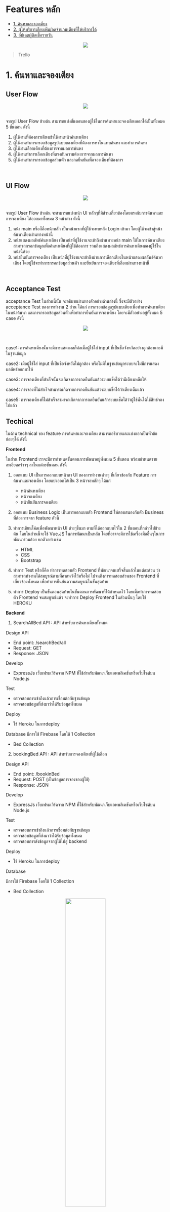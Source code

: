 # Features หลัก
- [1. ค้นหาและจองเตียง]()
- [2. ผู้ให้บริการเตียงเพิ่ม/ลดจำนวนเตียงที่ให้บริการได้]()
- [3. อัปเดตผู้ติดเชื้อรายวัน]()


<p align="center">
<a href="https://github.com/Po-Pon/SW-Development-Tool-And-Environments-Group1/blob/main/Tasks/Task2/trello.png?raw=true"><img src="https://github.com/Po-Pon/SW-Development-Tool-And-Environments-Group1/blob/main/Tasks/Task2/trello.png?raw=true" /></a>
</p>

>Trello

# 1. ค้นหาและจองเตียง
## User Flow
<p align="center">
<a href="https://github.com/Po-Pon/SW-Development-Tool-And-Environments-Group1/blob/main/Tasks/Task2/%E0%B8%84%E0%B9%89%E0%B8%99%E0%B8%AB%E0%B8%B2%E0%B9%81%E0%B8%A5%E0%B8%B0%E0%B8%88%E0%B8%AD%E0%B8%87%E0%B9%80%E0%B8%95%E0%B8%B5%E0%B8%A2%E0%B8%87/userflow.png?raw=true"><img src="https://github.com/Po-Pon/SW-Development-Tool-And-Environments-Group1/blob/main/Tasks/Task2/%E0%B8%84%E0%B9%89%E0%B8%99%E0%B8%AB%E0%B8%B2%E0%B9%81%E0%B8%A5%E0%B8%B0%E0%B8%88%E0%B8%AD%E0%B8%87%E0%B9%80%E0%B8%95%E0%B8%B5%E0%B8%A2%E0%B8%87/userflow.png?raw=true" /></a>
</p>
<br />
จากรูป User Flow ข้างต้น สามารถแบ่งขั้นตอนของผู้ใช้ในการค้นหาและจองเตียงออกได้เป็นทั้งหมด 5 ขั้นตอน ดังนี้

1. ผู้ใช้งานที่ต้องการเตียงเข้าใช้งานหน้าค้นหาเตียง
2. ผู้ใช้งานทำการกรอกข้อมูลรูปแบบของเตียงที่ต้องการหาในแทบค้นหา และทำการค้นหา
3. ผู้ใช้งานเลือกเตียงที่ต้องการจากผลการค้นหา
4. ผู้ใช้งานทำการเลือกเตียงที่ตรงกับความต้องการจากผลการค้นหา
5. ผู้ใช้งานทำการกรอกข้อมูลส่วนตัว และกดยืนยันเพื่อจองเตียงที่ต้องการ

<br />

## UI Flow
<p align="center">
<a href="https://github.com/Po-Pon/SW-Development-Tool-And-Environments-Group1/blob/main/Tasks/Task2/%E0%B8%84%E0%B9%89%E0%B8%99%E0%B8%AB%E0%B8%B2%E0%B9%81%E0%B8%A5%E0%B8%B0%E0%B8%88%E0%B8%AD%E0%B8%87%E0%B9%80%E0%B8%95%E0%B8%B5%E0%B8%A2%E0%B8%87/uiflow.png?raw=true"><img src="https://github.com/Po-Pon/SW-Development-Tool-And-Environments-Group1/blob/main/Tasks/Task2/%E0%B8%84%E0%B9%89%E0%B8%99%E0%B8%AB%E0%B8%B2%E0%B9%81%E0%B8%A5%E0%B8%B0%E0%B8%88%E0%B8%AD%E0%B8%87%E0%B9%80%E0%B8%95%E0%B8%B5%E0%B8%A2%E0%B8%87/uiflow.png?raw=true" /></a>
</p>
<br />
จากรูป User Flow ข้างต้น จะสามารถแบ่งหน้า UI หลักๆที่มีส่วนเกี่ยวข้องโดยตรงกับการค้นหาและการจองเตียง ได้ออกมาทั้งหมด 3 หน้าต่าง ดังนี้

1. หน้า main หรือก็คือหน้าหลัก เป็นหน้าแรกที่ผู้ใช้จะพบหลัง Login เข้ามา โดยผู้ใช้จะเข้าสู่หน้าค้นหาเตียงผ่านทางหน้านี้
2. หน้าแสดงผลลัพธ์ค้นหาเตียง เป็นหน้าที่ผู้ใช้งานจะเข้าถึงผ่านทางหน้า main ใช้ในการค้นหาเตียง สามารถกรอกข้อมูลเพื่อค้นหาเตียงที่ผู้ใช้ต้องการ รวมถึงแสดงผลลัพธ์การค้นหาเตียงของผู้ใช้ในหน้านี้ด้วย
3. หน้ายืนยันการจองเตียง เป็นหน้าที่ผู้ใช้งานจะเข้าถึงผ่านการเลือกเตียงในหน้าแสดงผลลัพธ์ค้นหาเตียง โดยผู้ใช้จะทำการกรอกข้อมูลส่วนตัว และยืนยันการจองเตียงที่เลือกผ่านทางหน้านี้

<br />

## Acceptance Test
acceptance Test ในส่วนนี้นั้น จะอธิบายผ่านทางตัวอย่างด้านล่างนี้ ซึ่งจะมีตัวอย่าง acceptance Test ของการทำงาน 2 ส่วน ได้แก่ การกรอกข้อมูลรูปแบบเตียงเพื่อทำการค้นหาเตียงในหน้าค้นหา และการกรอกข้อมูลส่วนตัวเพื่อทำการยืนยันการจองเตียง โดยจะมีตัวอย่างอยู่ทั้งหมด 5 case ดังนี้

<p align="center">
<a href="https://github.com/Po-Pon/SW-Development-Tool-And-Environments-Group1/blob/main/Tasks/Task2/%E0%B8%84%E0%B9%89%E0%B8%99%E0%B8%AB%E0%B8%B2%E0%B9%81%E0%B8%A5%E0%B8%B0%E0%B8%88%E0%B8%AD%E0%B8%87%E0%B9%80%E0%B8%95%E0%B8%B5%E0%B8%A2%E0%B8%87/acctest.png?raw=true"><img src="https://github.com/Po-Pon/SW-Development-Tool-And-Environments-Group1/blob/main/Tasks/Task2/%E0%B8%84%E0%B9%89%E0%B8%99%E0%B8%AB%E0%B8%B2%E0%B9%81%E0%B8%A5%E0%B8%B0%E0%B8%88%E0%B8%AD%E0%B8%87%E0%B9%80%E0%B8%95%E0%B8%B5%E0%B8%A2%E0%B8%87/acctest.png?raw=true" /></a>
</p>
<br />

case1: การค้นหาเตียงนั้นจะมีการแสดงผลก็ต่อเมื่อผู้ใช้ใส่ input ที่เป็นชื่อจังหวัดอย่างถูกต้องและมีในฐานข้อมูล 

case2: เมื่อผู้ใช้ใส่ input ที่เป็นชื่อจังหวัดไม่ถูกต้อง หรือไม่มีในฐานข้อมูลระบบจะไม่มีการแสดง  ผลลัพธ์ออกมาให้

case3: การจองเตียงที่สำเร็จนั้นจะเกิดจากการกดยืนยันแล้วระบบเช็คได้ว่ามีเตียงเหลือให้

case4: การจองที่ไม่สำเร็จสามารถเกิดจากการกดยืนยันแล้วระบบเช็คได้ว่าเตียงเต็มแล้ว 

case5: การจองเตียงที่ไม่สำเร็จสามารถเกิดจากการกดยืนยันแล้วระบบเช็คได้ว่าผู้ใช้นั้นได้ใช้สิทธ์จองไปแล้ว
<br />

## Techical
ในด้าน technical ของ feature การค้นหาและจองเตียง สามารถอธิบายและแบ่งออกเป็นหัวข้อย่อยๆได้ ดังนี้

**Frontend**

ในส่วน Frontend เราจะมีการกำหนดขั้นตอนการพัฒนาอยู่ทั้งหมด 5 ขั้นตอน พร้อมกำหนดรายละเอียดคร่าวๆ ลงในแต่ละขั้นตอน ดังนี้

1. ออกแบบ UI เป็นการออกแบบหน้าตา UI ของการทำงานต่างๆ ที่เกี่ยวข้องกับ Feature การค้นหาและจองเตียง โดยแบ่งออกได้เป็น 3 หน้าจอหลักๆ ได้แก่

    - หน้าค้นหาเตียง
    - หน้าจองเตียง
    - หน้ายืนยันการจองเตียง

2. ออกแบบ Business Logic เป็นการออกแบบตัว Frontend ให้ตอบสนองกับตัว Business ที่ต้องการจาก feature ตัวนี้
3. ทำการเขียนโค้ดเพื่อพัฒนาหน้า UI ต่างๆขึ้นมา ตามที่ได้ออกแบบไว้ใน 2 ขั้นตอนที่กล่าวไปข้างต้น โดยในส่วนนี้จะใช้ Vue.JS ในการพัฒนาเป็นหลัก โดยที่อาจจะมีการใช้เครื่องมืออื่นๆในการพัฒนาร่วมด้วย ยกตัวอย่างเช่น

    - HTML
    - CSS
    - Bootstrap

4. ทำการ Test หรือก็คือ ทำการทดสอบตัว Frontend ที่พัฒนาจนเสร็จสิ้นแล้วในแต่ละส่วน ว่าสามารถทำงานได้สมบูรณ์ตามที่คาดหวังไว้หรือไม่ ไปจนถึงการทดสอบส่วนของ Frontend ที่เกี่ยวข้องทั้งหมด เพื่อทำการยืนยันความสมบูรณ์ในขั้นสุดท้าย
5. ทำการ Deploy เป็นขั้นตอนสุดท้ายในขั้นตอนการพัฒนาที่ได้กำหนดไว้ โดยเมื่อทำการทดสอบตัว Frontend จนสมบูรณ์แล้ว จะทำการ Deploy Frontend ในส่วนนั้นๆ โดยใช้ HEROKU

**Backend**

1. SearchAllBed API : API สำหรับการค้นหาเตียงทั้งหมด

Design API

- End point: /searchBed/all
- Request: GET
- Response: JSON

Develop

- ExpressJs เว็บเฟรมเวิร์คจาก NPM ที่ใช้สำหรับพัฒนาเว็บแอพพลิเคชันหรือเว็บไซต์บน Node.js

Test

- ตรวจสอบการเข้าถึงแล้วการเชื่อมต่อกับฐานข้อมูล
- ตรวจสอบข้อมูลที่ส่งมาว่าได้รับข้อมูลทั้งหมด

Deploy

- ใช้ Heroku ในการdeploy

Database
มีการใช้ Firebase โดยใช้ 1 Collection
  - Bed Collection
 
2. bookingBed API : API สำหรับการจองเตียงที่ผู้ใช้เลือก

Design API

- End point: /bookinBed
- Request: POST (เป็นข้อมูลการจองของผู้ใช้)
- Response: JSON

Develop

- ExpressJs เว็บเฟรมเวิร์คจาก NPM ที่ใช้สำหรับพัฒนาเว็บแอพพลิเคชันหรือเว็บไซต์บน Node.js

Test

- ตรวจสอบการเข้าถึงแล้วการเชื่อมต่อกับฐานข้อมูล
- ตรวจสอบข้อมูลที่ส่งมาว่าได้รับข้อมูลทั้งหมด
- ตรวจสอบการส่งข้อมูลจากผู้ใช้ไปสู่ backend

Deploy

- ใช้ Heroku ในการdeploy

Database

มีการใช้ Firebase โดยใช้ 1 Collection
- Bed Collection
 
<p align="center">
<a href="https://github.com/Po-Pon/SW-Development-Tool-And-Environments-Group1/blob/main/Tasks/Task2/%E0%B8%84%E0%B9%89%E0%B8%99%E0%B8%AB%E0%B8%B2%E0%B9%81%E0%B8%A5%E0%B8%B0%E0%B8%88%E0%B8%AD%E0%B8%87%E0%B9%80%E0%B8%95%E0%B8%B5%E0%B8%A2%E0%B8%87/tech.jpg?raw=true"><img src="https://github.com/Po-Pon/SW-Development-Tool-And-Environments-Group1/blob/main/Tasks/Task2/%E0%B8%84%E0%B9%89%E0%B8%99%E0%B8%AB%E0%B8%B2%E0%B9%81%E0%B8%A5%E0%B8%B0%E0%B8%88%E0%B8%AD%E0%B8%87%E0%B9%80%E0%B8%95%E0%B8%B5%E0%B8%A2%E0%B8%87/tech.jpg?raw=true" width="50%" height="50%" /></a>
</p>
<br /><br />

## Flowchart
<p align="center">
<a href="https://github.com/Po-Pon/SW-Development-Tool-And-Environments-Group1/blob/main/Tasks/Task2/%E0%B8%84%E0%B9%89%E0%B8%99%E0%B8%AB%E0%B8%B2%E0%B9%81%E0%B8%A5%E0%B8%B0%E0%B8%88%E0%B8%AD%E0%B8%87%E0%B9%80%E0%B8%95%E0%B8%B5%E0%B8%A2%E0%B8%87/flowchart.png?raw=true"><img src="https://github.com/Po-Pon/SW-Development-Tool-And-Environments-Group1/blob/main/Tasks/Task2/%E0%B8%84%E0%B9%89%E0%B8%99%E0%B8%AB%E0%B8%B2%E0%B9%81%E0%B8%A5%E0%B8%B0%E0%B8%88%E0%B8%AD%E0%B8%87%E0%B9%80%E0%B8%95%E0%B8%B5%E0%B8%A2%E0%B8%87/flowchart.png?raw=true" width="20%" height="20%" /></a>
</p>
<br />
คำอธิบายของ Flowchart นี้:
Flowchart นี้แสดงถึงการทำงานของฟีเจอร์ของ "การค้นหาเตียงและการจองเตียง" มีขั้นตอนต่าง ๆ คือ

1. ผู้ใช้ป้อนคำค้นหาเข้ามา
2. ผู้ใช้นำตัวกรองการค้นหามาใช้ (ค่าตั้งต้นคือไม่มีตัวกรองการค้นหา)
3. ระบบนำไปเทียบกับข้อมูลในฐานข้อมูล<br />
&nbsp;&nbsp;&nbsp;&nbsp;3.1 ถ้าระบบไม่พบข้อมูลที่ตรงกับที่ผู้ใช้ป้อนคำค้นหาเข้ามาในฐานข้อมูล ระบบจะพาผู้ใช้กลับไปยังหน้าค้นหา<br />
&nbsp;&nbsp;&nbsp;&nbsp;3.2 ถ้าระบบพบข้อมูลที่ตรงกับที่ผู้ใช้ป้อนคำค้นหาเข้ามาในฐานข้อมูล ระบบจะแสดงรายชื่อของเตียงที่มีเพื่อให้ผู้ใช้ทำการเลือก และสามารถไปสู่ขั้นถัดไปของกระบวนการได้
4. ในขั้นตอนของการจองเตียง ผู้ใช้จะมีทางเลือกอยู่ 2 ทาง คือ จองหรือไม่จองเตียง โดยที่<br />
&nbsp;&nbsp;&nbsp;&nbsp;4.1 ผู้ใช้ตัดสินใจที่จะไม่จองเตียง - ถ้าผู้ใช้ตัดสินใจไม่จองเตียง ระบบจะพาผู้ใช้ย้อนกลับไปยังขั้นตอนของการเลือกเตียงเพื่อดูตัวเลือกอื่น ๆ
&nbsp;&nbsp;&nbsp;&nbsp;4.2 ผู้ใช้ตัดสินใจที่จะจองเตียง ระบบจะทำการตรวจสอบว่าผู้ใช้คนนั้นเคยทำการจองเตียงมาก่อนหรือ
5. ในขั้นตอนนี้ระบบจะทำการตรวจสอบความซ้ำซ้อนของการจองเตียงสำหรับผู้ใช้แต่ละคนที่กำลังใช้งานระบบอยู่ ณ ขณะนั้น ๆ ผลลัพธ์ที่เป็นไปได้จากขั้นตอนนี้จะมีอยู่ 2 แบบ คือ<br />
&nbsp;&nbsp;&nbsp;&nbsp;5.1 ตรวจพบการซ้ำของการจอง - จบกระบวนการใน Flowchart นี้โดยไม่มีการจอง<br />
&nbsp;&nbsp;&nbsp;&nbsp;5.2 ตรวจไม่พบการซ้ำของการจอง - เพิ่มข้อมูลของการจองเตียงเข้าไปในฐานข้อมูล พร้อมทั้งแสดงผลลัพธ์ของการจองให้ผู้ใช้ได้รับทราบ


<br />

# 2. ผู้ให้บริการเตียงเพิ่ม/ลดจำนวนเตียงที่ให้บริการได้
## User Flow
<p align="center">
<a href="https://github.com/Po-Pon/SW-Development-Tool-And-Environments-Group1/blob/main/Tasks/Task2/%E0%B8%9C%E0%B8%B9%E0%B9%89%E0%B9%83%E0%B8%AB%E0%B9%89%E0%B8%9A%E0%B8%A3%E0%B8%B4%E0%B8%81%E0%B8%B2%E0%B8%A3%E0%B9%80%E0%B8%95%E0%B8%B5%E0%B8%A2%E0%B8%87%E0%B9%80%E0%B8%9E%E0%B8%B4%E0%B9%88%E0%B8%A1-%E0%B8%A5%E0%B8%94%E0%B8%88%E0%B8%B3%E0%B8%99%E0%B8%A7%E0%B8%99%E0%B9%80%E0%B8%95%E0%B8%B5%E0%B8%A2%E0%B8%87%E0%B8%97%E0%B8%B5%E0%B9%88%E0%B9%83%E0%B8%AB%E0%B9%89%E0%B8%9A%E0%B8%A3%E0%B8%B4%E0%B8%81%E0%B8%B2%E0%B8%A3%E0%B9%84%E0%B8%94%E0%B9%89/userflow.png?raw=true"><img src="https://github.com/Po-Pon/SW-Development-Tool-And-Environments-Group1/blob/main/Tasks/Task2/%E0%B8%9C%E0%B8%B9%E0%B9%89%E0%B9%83%E0%B8%AB%E0%B9%89%E0%B8%9A%E0%B8%A3%E0%B8%B4%E0%B8%81%E0%B8%B2%E0%B8%A3%E0%B9%80%E0%B8%95%E0%B8%B5%E0%B8%A2%E0%B8%87%E0%B9%80%E0%B8%9E%E0%B8%B4%E0%B9%88%E0%B8%A1-%E0%B8%A5%E0%B8%94%E0%B8%88%E0%B8%B3%E0%B8%99%E0%B8%A7%E0%B8%99%E0%B9%80%E0%B8%95%E0%B8%B5%E0%B8%A2%E0%B8%87%E0%B8%97%E0%B8%B5%E0%B9%88%E0%B9%83%E0%B8%AB%E0%B9%89%E0%B8%9A%E0%B8%A3%E0%B8%B4%E0%B8%81%E0%B8%B2%E0%B8%A3%E0%B9%84%E0%B8%94%E0%B9%89/userflow.png?raw=true" /></a>
</p>
<br />
User Flow ของฟีเจอร์ผู้ให้บริการเตียงเพิ่ม/ลดจำนวนเตียงที่ให้บริการได้ประกอบด้วย 5 ขั้นตอนดังนี้

1. ผู้ให้บริการเตียงเลือกเข้าหน้าการจัดการเตียงจากหน้า Main
2. เลือกสถานที่ ที่ให้บริการเตียงที่ต้องการจัดการเพิ่ม/ลด จากนั้นจะเข้ามาที่หน้าของการแก้ไขข้อมูลเตียง
3. ทำการแก้ไขข้อมูล และเพิ่ม/ลดจำนวนเตียงตามที่ต้องการ
4. กดอัปเดตข้อมูล จากนั้นจะเข้ามาที่หน้า ยืนยันการอัปเดตข้อมูลเตียง
5. ตรวจสอบ และ กดยืนยันการอัปเดตข้อมูล

<br />

## UI Flow
<p align="center">
<a href="https://github.com/Po-Pon/SW-Development-Tool-And-Environments-Group1/blob/main/Tasks/Task2/%E0%B8%9C%E0%B8%B9%E0%B9%89%E0%B9%83%E0%B8%AB%E0%B9%89%E0%B8%9A%E0%B8%A3%E0%B8%B4%E0%B8%81%E0%B8%B2%E0%B8%A3%E0%B9%80%E0%B8%95%E0%B8%B5%E0%B8%A2%E0%B8%87%E0%B9%80%E0%B8%9E%E0%B8%B4%E0%B9%88%E0%B8%A1-%E0%B8%A5%E0%B8%94%E0%B8%88%E0%B8%B3%E0%B8%99%E0%B8%A7%E0%B8%99%E0%B9%80%E0%B8%95%E0%B8%B5%E0%B8%A2%E0%B8%87%E0%B8%97%E0%B8%B5%E0%B9%88%E0%B9%83%E0%B8%AB%E0%B9%89%E0%B8%9A%E0%B8%A3%E0%B8%B4%E0%B8%81%E0%B8%B2%E0%B8%A3%E0%B9%84%E0%B8%94%E0%B9%89/uiflow.jpg?raw=true"><img src="https://github.com/Po-Pon/SW-Development-Tool-And-Environments-Group1/blob/main/Tasks/Task2/%E0%B8%9C%E0%B8%B9%E0%B9%89%E0%B9%83%E0%B8%AB%E0%B9%89%E0%B8%9A%E0%B8%A3%E0%B8%B4%E0%B8%81%E0%B8%B2%E0%B8%A3%E0%B9%80%E0%B8%95%E0%B8%B5%E0%B8%A2%E0%B8%87%E0%B9%80%E0%B8%9E%E0%B8%B4%E0%B9%88%E0%B8%A1-%E0%B8%A5%E0%B8%94%E0%B8%88%E0%B8%B3%E0%B8%99%E0%B8%A7%E0%B8%99%E0%B9%80%E0%B8%95%E0%B8%B5%E0%B8%A2%E0%B8%87%E0%B8%97%E0%B8%B5%E0%B9%88%E0%B9%83%E0%B8%AB%E0%B9%89%E0%B8%9A%E0%B8%A3%E0%B8%B4%E0%B8%81%E0%B8%B2%E0%B8%A3%E0%B9%84%E0%B8%94%E0%B9%89/uiflow.jpg?raw=true" /></a>
</p>
<br />
ในส่วนของ UI Flow จะประกอบไปด้วย 4 หน้าหลัก ๆ

1. Main  เป็นหน้าแรกที่ user จะพบหลังจากที่ Login เข้าสู่ระบบ ภายในหน้านี้จะเป็นหน้าหลักของแอพพลิเคชั่นที่ให้ผู้ใช้สามารถเลือกใช้งานฟังก์ชั่นหลักๆได้จากหน้า Main นี้
ซึ่ง user สามารถเข้าสู่หน้าการจัดการเตียงผ่านทางหน้า Main นี้
2. หน้าการจัดการเตียง ในหน้านี้เป็นหน้าที่รวบรวม list ของสถานที่ที่ให้บริการเตียงที่ผู้ให้บริการเตียงสามารถทำการจัดการได้
3. หน้าแก้ไขข้อมูลเตียง หน้านี้จะปรากฏเมื่อผู้ให้บริการเตียงทำการเลือกสถานที่ที่ให้บริการเตียงที่ต้องการแก้ไข ซึ่งในหน้านี้จะแสดงข้อมูลต่างๆของสถานที่ที่ให้บริการเตียง เช่น ที่อยู่ และจำนวนเตียง เป็นต้น เมื่อผู้ให้บริการเตียงทำการจัดการแก้ไขเพิ่ม/ลดจำนวนเตียงเสร็จแล้ว ต้องทำการกดปุ่มอัปเดตข้อมูลเพื่อไปยังหน้ายืนยันการอัปเดต
4. หน้ายืนยันข้อมูลเตียง ผู้ให้บริการเตียงจะเข้าสู่หน้านี้เมื่อทำการกดปุ่มอัปเดตข้อมูลเตียง ในส่วนของหน้านี้จะแสดงข้อมูลเตียงที่ได้ทำการอัปเดต ให้ตรวจสอบและกดยืนยันการอัปเดต

<br />

## Acceptance Test
<p align="center">
<a href="https://github.com/Po-Pon/SW-Development-Tool-And-Environments-Group1/blob/main/Tasks/Task2/%E0%B8%9C%E0%B8%B9%E0%B9%89%E0%B9%83%E0%B8%AB%E0%B9%89%E0%B8%9A%E0%B8%A3%E0%B8%B4%E0%B8%81%E0%B8%B2%E0%B8%A3%E0%B9%80%E0%B8%95%E0%B8%B5%E0%B8%A2%E0%B8%87%E0%B9%80%E0%B8%9E%E0%B8%B4%E0%B9%88%E0%B8%A1-%E0%B8%A5%E0%B8%94%E0%B8%88%E0%B8%B3%E0%B8%99%E0%B8%A7%E0%B8%99%E0%B9%80%E0%B8%95%E0%B8%B5%E0%B8%A2%E0%B8%87%E0%B8%97%E0%B8%B5%E0%B9%88%E0%B9%83%E0%B8%AB%E0%B9%89%E0%B8%9A%E0%B8%A3%E0%B8%B4%E0%B8%81%E0%B8%B2%E0%B8%A3%E0%B9%84%E0%B8%94%E0%B9%89/acctest.png?raw=true"><img src="https://github.com/Po-Pon/SW-Development-Tool-And-Environments-Group1/blob/main/Tasks/Task2/%E0%B8%9C%E0%B8%B9%E0%B9%89%E0%B9%83%E0%B8%AB%E0%B9%89%E0%B8%9A%E0%B8%A3%E0%B8%B4%E0%B8%81%E0%B8%B2%E0%B8%A3%E0%B9%80%E0%B8%95%E0%B8%B5%E0%B8%A2%E0%B8%87%E0%B9%80%E0%B8%9E%E0%B8%B4%E0%B9%88%E0%B8%A1-%E0%B8%A5%E0%B8%94%E0%B8%88%E0%B8%B3%E0%B8%99%E0%B8%A7%E0%B8%99%E0%B9%80%E0%B8%95%E0%B8%B5%E0%B8%A2%E0%B8%87%E0%B8%97%E0%B8%B5%E0%B9%88%E0%B9%83%E0%B8%AB%E0%B9%89%E0%B8%9A%E0%B8%A3%E0%B8%B4%E0%B8%81%E0%B8%B2%E0%B8%A3%E0%B9%84%E0%B8%94%E0%B9%89/acctest.png?raw=true" /></a>
</p>
<br />
case1: การอัปเดตข้อมูลนั้นจะสามารถสำเร็จได้ก็ต่อเมื่อผู้ใช้มีการกรอกข้อมูลครบทุกช่องอย่างถูกต้องระบบจึงจะทำการอัปเดตข้อมูลให้ และจะแจ้งเตือนว่าอัปเดตสำเร็จ<br />
case2:  การอัปเดตข้อมูลที่ไม่สำเร็จนั้นสามารถเกิดจากผู้ใช้กรอกข้อมูลไม่ครบ ระบบจะไม่ทำการอัปเดตให้ และจะแจ้งเตือนให้ใส่ข้อมูลให้ครบ<br />
case3: การอัปเดตข้อมูลที่ไม่สำเร็จนั้นสามารถเกิดจากผู้ใช้กรอกข้อมูลที่ผิดได้ อย่างเช่น กรอกข้อมูลจำนวนเตียงที่ติดลบ และจะแจ้งเตือนให้ใส่ข้อมูลให้ถูกต้อง
<br />

## Technical

ในด้าน technical ของ feature การเพิ่ม/ลดจำนวนเตียงที่ให้บริการของผู้ให้บริการ สามารถอธิบายและแบ่งออกเป็นหัวข้อย่อย ๆได้ ดังนี้

**Frontend**
ในส่วน Frontend เราจะมีการกำหนดขั้นตอนการพัฒนาอยู่ทั้งหมด 5 ขั้นตอน พร้อมกำหนดรายละเอียดคร่าวๆ ลงในแต่ละขั้นตอน ดังนี้

1. ออกแบบ UI เป็นการออกแบบหน้าตา UI ของการทำงานต่างๆ ที่เกี่ยวข้องกับ Feature การเพิ่ม/ลดจำนวนเตียงที่ให้บริการของผู้ให้บริการ โดยแบ่งออกได้เป็น 3 หน้าจอหลัก ๆ ได้แก่

&nbsp;&nbsp;&nbsp;&nbsp;1.1 หน้าจัดการเตียง<br />
&nbsp;&nbsp;&nbsp;&nbsp;1.2 หน้าเพิ่ม/ลดจำนวนเตียง<br />
&nbsp;&nbsp;&nbsp;&nbsp;1.3 หน้าแสดงผลยืนยันการเพิ่ม/ลดจำนวนเตียง

2. ออกแบบ Business Logic เป็นการออกแบบตัว Frontend ให้ตอบสนองกับตัว Business ที่ต้องการจาก feature ตัวนี้
3. ทำการเขียนโค้ดเพื่อพัฒนาหน้า UI ต่าง ๆ ขึ้นมา ตามที่ได้ออกแบบไว้ใน 2 ขั้นตอนที่กล่าวไปข้างต้น โดยในส่วนนี้จะใช้ Vue.JS ในการพัฒนาเป็นหลัก โดยที่อาจจะมีการใช้เครื่องมืออื่นๆในการพัฒนาร่วมด้วย ยกตัวอย่างเช่น

- HTML
- CSS
- Bootstrap

4. ทำการ Test หรือก็คือ ทำการทดสอบตัว Frontend ที่พัฒนาจนเสร็จสิ้นแล้วในแต่ละส่วน ว่าสามารถทำงานได้สมบูรณ์ตามที่คาดหวังไว้หรือไม่ ไปจนถึงการทดสอบส่วนของ Frontend ที่เกี่ยวข้องทั้งหมด เพื่อทำการยืนยันความสมบูรณ์ในขั้นสุดท้าย
5. ทำการ Deploy เป็นขั้นตอนสุดท้ายในขั้นตอนการพัฒนาที่ได้กำหนดไว้ โดยเมื่อทำการทดสอบตัว Frontend จนสมบูรณ์ในแต่ละส่วนแล้ว จะทำการ Deploy Frontend ในส่วนนั้น ๆ โดยใช้ HEROKU

**Backend**

3. updateBedById API : API สำหรับการเพิ่มหรือลดจำนวนเตียงของผู้ให้บริการเตียงเป็นคนทำ

Design API

- End point: /updateBedById
  - Parameters
    - Id : ของเตียงที่บริการ
    - UserID : ของผู้ให้บริการเตียง
- Request: UPDATE 
- Response: JSON

Develop

- ExpressJs เว็บเฟรมเวิร์คจาก NPM ที่ใช้สำหรับพัฒนาเว็บแอพพลิเคชันหรือเว็บไซต์บน Node.js
Test
- ตรวจสอบการเข้าถึงแล้วการเชื่อมต่อกับฐานข้อมูล
- ตรวจสอบข้อมูลที่ส่งมาว่าได้รับข้อมูลทั้งหมด

Deploy

- ใช้ Heroku ในการdeploy

Database

มีการใช้ Firebase โดยใช้ 2 Collection

- Bed Collection
- User Collection

4. getBedAllByUserId API : API สำหรับการดึงข้อมูลว่าผู้ให้บริการเตียงเป็นเป็นเจ้าของเตียงอะไรบ้าง
Design API

- End point: /getBedByUserId
  - Parameters
    - UserID : ของผู้ให้บริการเตียง  
- Request: GET 
- Response: JSON

Develop

- ExpressJs เว็บเฟรมเวิร์คจาก NPM ที่ใช้สำหรับพัฒนาเว็บแอพพลิเคชันหรือเว็บไซต์บน Node.js

Test

- ตรวจสอบการเข้าถึงแล้วการเชื่อมต่อกับฐานข้อมูล
- ตรวจสอบข้อมูลที่ส่งมาว่าได้รับข้อมูลทั้งหมด

Deploy

- ใช้ Heroku ในการdeploy

Database

มีการใช้ Firebase โดยใช้ 1 Collection

- User Collection

<p align="center">
<a href="https://github.com/Po-Pon/SW-Development-Tool-And-Environments-Group1/blob/main/Tasks/Task2/%E0%B8%9C%E0%B8%B9%E0%B9%89%E0%B9%83%E0%B8%AB%E0%B9%89%E0%B8%9A%E0%B8%A3%E0%B8%B4%E0%B8%81%E0%B8%B2%E0%B8%A3%E0%B9%80%E0%B8%95%E0%B8%B5%E0%B8%A2%E0%B8%87%E0%B9%80%E0%B8%9E%E0%B8%B4%E0%B9%88%E0%B8%A1-%E0%B8%A5%E0%B8%94%E0%B8%88%E0%B8%B3%E0%B8%99%E0%B8%A7%E0%B8%99%E0%B9%80%E0%B8%95%E0%B8%B5%E0%B8%A2%E0%B8%87%E0%B8%97%E0%B8%B5%E0%B9%88%E0%B9%83%E0%B8%AB%E0%B9%89%E0%B8%9A%E0%B8%A3%E0%B8%B4%E0%B8%81%E0%B8%B2%E0%B8%A3%E0%B9%84%E0%B8%94%E0%B9%89/tech.jpg?raw=true"><img src="https://github.com/Po-Pon/SW-Development-Tool-And-Environments-Group1/blob/main/Tasks/Task2/%E0%B8%9C%E0%B8%B9%E0%B9%89%E0%B9%83%E0%B8%AB%E0%B9%89%E0%B8%9A%E0%B8%A3%E0%B8%B4%E0%B8%81%E0%B8%B2%E0%B8%A3%E0%B9%80%E0%B8%95%E0%B8%B5%E0%B8%A2%E0%B8%87%E0%B9%80%E0%B8%9E%E0%B8%B4%E0%B9%88%E0%B8%A1-%E0%B8%A5%E0%B8%94%E0%B8%88%E0%B8%B3%E0%B8%99%E0%B8%A7%E0%B8%99%E0%B9%80%E0%B8%95%E0%B8%B5%E0%B8%A2%E0%B8%87%E0%B8%97%E0%B8%B5%E0%B9%88%E0%B9%83%E0%B8%AB%E0%B9%89%E0%B8%9A%E0%B8%A3%E0%B8%B4%E0%B8%81%E0%B8%B2%E0%B8%A3%E0%B9%84%E0%B8%94%E0%B9%89/tech.jpg?raw=true" /></a>
</p>
<br /><br />

## Flowchart
<p align="center">
<a href="https://github.com/Po-Pon/SW-Development-Tool-And-Environments-Group1/blob/main/Tasks/Task2/%E0%B8%9C%E0%B8%B9%E0%B9%89%E0%B9%83%E0%B8%AB%E0%B9%89%E0%B8%9A%E0%B8%A3%E0%B8%B4%E0%B8%81%E0%B8%B2%E0%B8%A3%E0%B9%80%E0%B8%95%E0%B8%B5%E0%B8%A2%E0%B8%87%E0%B9%80%E0%B8%9E%E0%B8%B4%E0%B9%88%E0%B8%A1-%E0%B8%A5%E0%B8%94%E0%B8%88%E0%B8%B3%E0%B8%99%E0%B8%A7%E0%B8%99%E0%B9%80%E0%B8%95%E0%B8%B5%E0%B8%A2%E0%B8%87%E0%B8%97%E0%B8%B5%E0%B9%88%E0%B9%83%E0%B8%AB%E0%B9%89%E0%B8%9A%E0%B8%A3%E0%B8%B4%E0%B8%81%E0%B8%B2%E0%B8%A3%E0%B9%84%E0%B8%94%E0%B9%89/flowchart.png?raw=true"><img src="https://github.com/Po-Pon/SW-Development-Tool-And-Environments-Group1/blob/main/Tasks/Task2/%E0%B8%9C%E0%B8%B9%E0%B9%89%E0%B9%83%E0%B8%AB%E0%B9%89%E0%B8%9A%E0%B8%A3%E0%B8%B4%E0%B8%81%E0%B8%B2%E0%B8%A3%E0%B9%80%E0%B8%95%E0%B8%B5%E0%B8%A2%E0%B8%87%E0%B9%80%E0%B8%9E%E0%B8%B4%E0%B9%88%E0%B8%A1-%E0%B8%A5%E0%B8%94%E0%B8%88%E0%B8%B3%E0%B8%99%E0%B8%A7%E0%B8%99%E0%B9%80%E0%B8%95%E0%B8%B5%E0%B8%A2%E0%B8%87%E0%B8%97%E0%B8%B5%E0%B9%88%E0%B9%83%E0%B8%AB%E0%B9%89%E0%B8%9A%E0%B8%A3%E0%B8%B4%E0%B8%81%E0%B8%B2%E0%B8%A3%E0%B9%84%E0%B8%94%E0%B9%89/flowchart.png?raw=true" width="20%" height="20%" /></a>
</p>
<br />

คำอธิบายของ Flowchart นี้: Flowchart นี้แสดงถึงการทำงานของ feature "การเพิ่ม/ลดเตียงที่ให้บริการของผู้ให้บริการ" มีขั้นตอนต่าง ๆ คือ
1. ผู้ใช้เลือกเมนูของการเพิ่มเตียง
2. ผู้ใช้ทำการแก้ไขข้อมูล - ในขั้นตอนนี้ระบบจะมีการตรวจสอบว่าในกล่องข้อความผู้ใช้ได้เว้นว่างบางกล่องข้อความหรือทุกกล่องข้อความหรือไม่ โดยที่
    - ถ้าหากผู้ใช้ได้เว้นว่างบางกล่องข้อความหรือทุกกล่องข้อความ ระบบจะไม่พาไปยังขั้นถัดไปใน Flowchart นี้
    - ถ้าหากทุกกล่องข้อความมีข้อความทั้งหมด ระบบจะดำเนินการในขั้นตอนถัดไป
3. แสดงข้อมูลเก่าที่ผู้ใช้ต้องการที่จะแก้ไขให้ผู้ใช้ดู โดยที่ผู้ใช้สามารถที่จะทำแก้ไขข้อมูลเก่าให้เป็นปัจจุบันได้
4. ผู้ใช้ทำการตรวจสอบความถูกต้องของข้อมูลที่ผ่านการทำการแก้ไขมาแล้ว ผู้ใช้จะมี 2 ทางเลือกในขั้นตอนนี้คือ
    - ผู้ใช้คิดว่าข้อมูลยังไม่ถูกต้อง - ถ้าผู้ใช้คิดว่าข้อมูลยังไม่ถูกต้อง ผู้ใช้สามารถเลือกที่จะกดปุ่มยกเลิกเพื่อกลับไปทำการแก้ไขข้อมูลให้ถูกต้องได้
    - ผู้ใช้คิดว่าข้อมูลถูกต้องแล้ว - ถ้าผู้ใช้คิดว่าข้อมูลถูกต้องแล้ว ผู้ใช้สามารถที่จะกดปุ่มยืนยันเพื่อยืนยันความถูกต้องของข้อมูลที่แก้ไขแล้วได้ ซึ่งจะนำไปสู่ขั้นตอนถัดไปในกระบวนการ
5. ระบบจะอัพเดตข้อมูลในฐานข้อมูลให้เป็นข้อมูลใหม่ และจะจบกระบวนการใน Flowchart นี้


<br />

# 3. อัปเดตผู้ติดเชื้อรายวัน
## User Flow
<p align="center">
<a href="https://github.com/Po-Pon/SW-Development-Tool-And-Environments-Group1/blob/main/Tasks/Task2/%E0%B8%AD%E0%B8%B1%E0%B8%9B%E0%B9%80%E0%B8%94%E0%B8%95%E0%B8%9C%E0%B8%B9%E0%B9%89%E0%B8%95%E0%B8%B4%E0%B8%94%E0%B9%80%E0%B8%8A%E0%B8%B7%E0%B9%89%E0%B8%AD%E0%B8%A3%E0%B8%B2%E0%B8%A2%E0%B8%A7%E0%B8%B1%E0%B8%99/userflow.png?raw=true"><img src="https://github.com/Po-Pon/SW-Development-Tool-And-Environments-Group1/blob/main/Tasks/Task2/%E0%B8%AD%E0%B8%B1%E0%B8%9B%E0%B9%80%E0%B8%94%E0%B8%95%E0%B8%9C%E0%B8%B9%E0%B9%89%E0%B8%95%E0%B8%B4%E0%B8%94%E0%B9%80%E0%B8%8A%E0%B8%B7%E0%B9%89%E0%B8%AD%E0%B8%A3%E0%B8%B2%E0%B8%A2%E0%B8%A7%E0%B8%B1%E0%B8%99/userflow.png?raw=true" /></a>
</p>
<br />

User Flow ของฟีเจอร์อัปเดตผู้ติดเชื้อรายวัน แบ่งออกได้เป็น 2 ขั้นตอนดังนี้

1. User ต้องการทราบจำนวนของผู้ติดเชื้อรายวัน
2. User ทำการ login เข้าสู่ระบบ เพื่อดูจำนวนของผู้ติดเชื้อรายวันผ่านหน้า Main ของแอพพลิเคชั่น


<br />

## UI Flow
<p align="center">
<a href="https://github.com/Po-Pon/SW-Development-Tool-And-Environments-Group1/blob/main/Tasks/Task2/%E0%B8%AD%E0%B8%B1%E0%B8%9B%E0%B9%80%E0%B8%94%E0%B8%95%E0%B8%9C%E0%B8%B9%E0%B9%89%E0%B8%95%E0%B8%B4%E0%B8%94%E0%B9%80%E0%B8%8A%E0%B8%B7%E0%B9%89%E0%B8%AD%E0%B8%A3%E0%B8%B2%E0%B8%A2%E0%B8%A7%E0%B8%B1%E0%B8%99/uiflow.png?raw=true"><img src="https://github.com/Po-Pon/SW-Development-Tool-And-Environments-Group1/blob/main/Tasks/Task2/%E0%B8%AD%E0%B8%B1%E0%B8%9B%E0%B9%80%E0%B8%94%E0%B8%95%E0%B8%9C%E0%B8%B9%E0%B9%89%E0%B8%95%E0%B8%B4%E0%B8%94%E0%B9%80%E0%B8%8A%E0%B8%B7%E0%B9%89%E0%B8%AD%E0%B8%A3%E0%B8%B2%E0%B8%A2%E0%B8%A7%E0%B8%B1%E0%B8%99/uiflow.png?raw=true" /></a>
</p>
<br />

ในส่วน UI Flow มีเพียง 1 หน้าหลัก ๆ คือ หน้า Main เป็นหน้าแรกที่ผู้ใช้จะพบหลังจากได้ทำการล็อกอินเข้าสู่ระบบ เป็นหน้าที่รวบรวมฟีเจอร์หลัก ๆ ของแอปพลิเคชั่นไว้ในหน้านี้ นอกจากนี้ยังเป็นหน้าที่แสดงผลจำนวนผู้ติดเชื้อรายวัน

<br />

## Acceptance Test
<p align="center">
<a href="https://github.com/Po-Pon/SW-Development-Tool-And-Environments-Group1/blob/main/Tasks/Task2/%E0%B8%AD%E0%B8%B1%E0%B8%9B%E0%B9%80%E0%B8%94%E0%B8%95%E0%B8%9C%E0%B8%B9%E0%B9%89%E0%B8%95%E0%B8%B4%E0%B8%94%E0%B9%80%E0%B8%8A%E0%B8%B7%E0%B9%89%E0%B8%AD%E0%B8%A3%E0%B8%B2%E0%B8%A2%E0%B8%A7%E0%B8%B1%E0%B8%99/acctest.png?raw=true"><img src="https://github.com/Po-Pon/SW-Development-Tool-And-Environments-Group1/blob/main/Tasks/Task2/%E0%B8%AD%E0%B8%B1%E0%B8%9B%E0%B9%80%E0%B8%94%E0%B8%95%E0%B8%9C%E0%B8%B9%E0%B9%89%E0%B8%95%E0%B8%B4%E0%B8%94%E0%B9%80%E0%B8%8A%E0%B8%B7%E0%B9%89%E0%B8%AD%E0%B8%A3%E0%B8%B2%E0%B8%A2%E0%B8%A7%E0%B8%B1%E0%B8%99/acctest.png?raw=true" /></a>
</p>
<br />

case1: การที่ระบบจะสามารถแสดงผลข้อมูลเกี่ยวกับการติดเชื้อโควิดได้นั้นจะต้อง ทำการ Get ข้อมูลจากเว็บปลายทางสำเร็จ<br />
case2: การที่ระบบไม่สามาถแสดงผลข้อมูลเกี่ยวกับการติดเชื้อโควิดได้นั้นสามารถเกิดจากระบบไม่สามารถ Get ข้อมูล จากเว็บปลายทางได้

<br />

## Technical
ในด้าน technical ของ feature การดูอัปเดตผู้ติดเชื้อรายวัน สามารถอธิบายและแบ่งออกเป็นหัวข้อย่อย ๆ ได้ ดังนี้

**Frontend**

ในส่วน Frontend เราจะมีการกำหนดขั้นตอนการพัฒนาอยู่ทั้งหมด 5 ขั้นตอน พร้อมกำหนดรายละเอียดคร่าว ๆ ลงในแต่ละขั้นตอน ดังนี้

1. ออกแบบ UI เป็นการออกแบบหน้าตา UI ของการทำงานต่าง ๆ ที่เกี่ยวข้องกับ Feature การดูอัปเดตผู้ติดเชื้อรายวัน โดยใน Feature นี้ จะมีหน้าจอหลักอยู่เพียงหน้าจอเดียว ได้แก่ หน้าแสดงผลการอัปเดตผู้ติดเชื้อรายวัน
2. ออกแบบ Business Logic เป็นการออกแบบตัว Frontend ให้ตอบสนองกับตัว Business ที่ต้องการจาก feature ตัวนี้
3. ทำการเขียนโค้ดเพื่อพัฒนาหน้า UI ต่าง ๆ ขึ้นมา ตามที่ได้ออกแบบไว้ใน 2 ขั้นตอนที่กล่าวไปข้างต้น โดยในส่วนนี้จะใช้ Vue.JS ในการพัฒนาเป็นหลัก โดยที่อาจจะมีการใช้เครื่องมืออื่น ๆ ในการพัฒนาร่วมด้วย ยกตัวอย่างเช่น

- HTML
- CSS
- Bootstrap

4. ทำการ Test หรือก็คือ ทำการทดสอบตัว Frontend ที่พัฒนาจนเสร็จสิ้นแล้วในแต่ละส่วน ว่าสามารถทำงานได้สมบูรณ์ตามที่คาดหวังไว้หรือไม่ ไปจนถึงการทดสอบส่วนของ Frontend ที่เกี่ยวข้องทั้งหมด เพื่อทำการยืนยันความสมบูรณ์ในขั้นสุดท้าย
5. ทำการ Deploy เป็นขั้นตอนสุดท้ายในขั้นตอนการพัฒนาที่ได้กำหนดไว้ โดยเมื่อทำการทดสอบตัว Frontend จนสมบูรณ์แล้ว จะทำการ Deploy Frontend ในส่วนนั้น ๆ โดยใช้ HEROKU

**Backend**

- API ของทางDepartment of Disease Control of Thailand (กรมควบคุมโรค) โดยเราจะใช้ API : https://covid19.ddc.moph.go.th/api/Cases/today-cases-all
- API ของทาง DIsease.sh โดยเราจะใช้ API : https://corona.lmao.ninja/v2/countries/TH


<p align="center">
<a href="https://github.com/Po-Pon/SW-Development-Tool-And-Environments-Group1/blob/main/Tasks/Task2/%E0%B8%AD%E0%B8%B1%E0%B8%9B%E0%B9%80%E0%B8%94%E0%B8%95%E0%B8%9C%E0%B8%B9%E0%B9%89%E0%B8%95%E0%B8%B4%E0%B8%94%E0%B9%80%E0%B8%8A%E0%B8%B7%E0%B9%89%E0%B8%AD%E0%B8%A3%E0%B8%B2%E0%B8%A2%E0%B8%A7%E0%B8%B1%E0%B8%99/tech.jpg?raw=true"><img src="https://github.com/Po-Pon/SW-Development-Tool-And-Environments-Group1/blob/main/Tasks/Task2/%E0%B8%AD%E0%B8%B1%E0%B8%9B%E0%B9%80%E0%B8%94%E0%B8%95%E0%B8%9C%E0%B8%B9%E0%B9%89%E0%B8%95%E0%B8%B4%E0%B8%94%E0%B9%80%E0%B8%8A%E0%B8%B7%E0%B9%89%E0%B8%AD%E0%B8%A3%E0%B8%B2%E0%B8%A2%E0%B8%A7%E0%B8%B1%E0%B8%99/tech.jpg?raw=true" width="50%" height="50%" /></a>
</p>
<br /><br />
